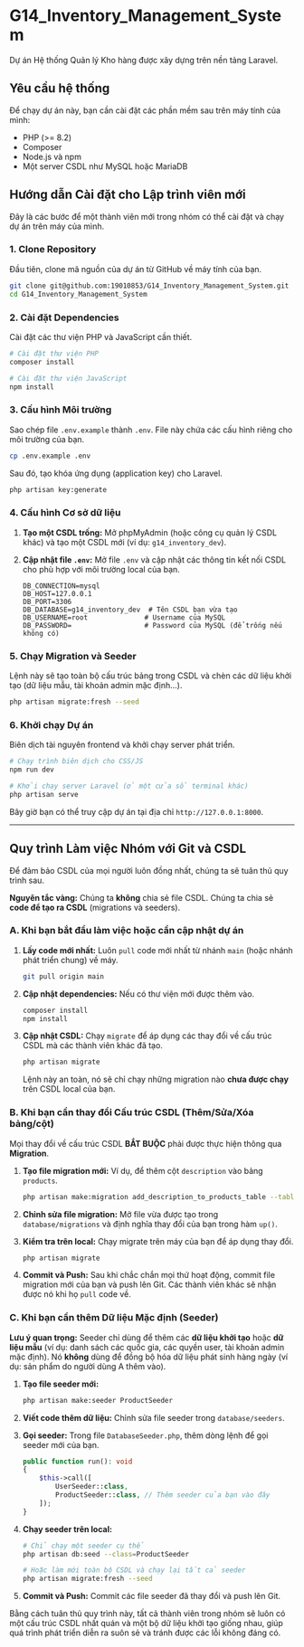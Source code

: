 
# G14_Inventory_Management_System

Dự án Hệ thống Quản lý Kho hàng được xây dựng trên nền tảng Laravel.

## Yêu cầu hệ thống

Để chạy dự án này, bạn cần cài đặt các phần mềm sau trên máy tính của mình:

-   PHP (>= 8.2)
-   Composer
-   Node.js và npm
-   Một server CSDL như MySQL hoặc MariaDB

## Hướng dẫn Cài đặt cho Lập trình viên mới

Đây là các bước để một thành viên mới trong nhóm có thể cài đặt và chạy dự án trên máy của mình.

### 1. Clone Repository

Đầu tiên, clone mã nguồn của dự án từ GitHub về máy tính của bạn.

```bash
git clone git@github.com:19010853/G14_Inventory_Management_System.git
cd G14_Inventory_Management_System
```

### 2. Cài đặt Dependencies

Cài đặt các thư viện PHP và JavaScript cần thiết.

```bash
# Cài đặt thư viện PHP
composer install

# Cài đặt thư viện JavaScript
npm install
```

### 3. Cấu hình Môi trường

Sao chép file `.env.example` thành `.env`. File này chứa các cấu hình riêng cho môi trường của bạn.

```bash
cp .env.example .env
```

Sau đó, tạo khóa ứng dụng (application key) cho Laravel.

```bash
php artisan key:generate
```

### 4. Cấu hình Cơ sở dữ liệu

1.  **Tạo một CSDL trống:** Mở phpMyAdmin (hoặc công cụ quản lý CSDL khác) và tạo một CSDL mới (ví dụ: `g14_inventory_dev`).
2.  **Cập nhật file `.env`:** Mở file `.env` và cập nhật các thông tin kết nối CSDL cho phù hợp với môi trường local của bạn.

    ```dotenv
    DB_CONNECTION=mysql
    DB_HOST=127.0.0.1
    DB_PORT=3306
    DB_DATABASE=g14_inventory_dev  # Tên CSDL bạn vừa tạo
    DB_USERNAME=root              # Username của MySQL
    DB_PASSWORD=                  # Password của MySQL (để trống nếu không có)
    ```

### 5. Chạy Migration và Seeder

Lệnh này sẽ tạo toàn bộ cấu trúc bảng trong CSDL và chèn các dữ liệu khởi tạo (dữ liệu mẫu, tài khoản admin mặc định...).

```bash
php artisan migrate:fresh --seed
```

### 6. Khởi chạy Dự án

Biên dịch tài nguyên frontend và khởi chạy server phát triển.

```bash
# Chạy trình biên dịch cho CSS/JS
npm run dev

# Khởi chạy server Laravel (ở một cửa sổ terminal khác)
php artisan serve
```

Bây giờ bạn có thể truy cập dự án tại địa chỉ `http://127.0.0.1:8000`.

---

## Quy trình Làm việc Nhóm với Git và CSDL

Để đảm bảo CSDL của mọi người luôn đồng nhất, chúng ta sẽ tuân thủ quy trình sau.

**Nguyên tắc vàng:** Chúng ta **không** chia sẻ file CSDL. Chúng ta chia sẻ **code để tạo ra CSDL** (migrations và seeders).

### A. Khi bạn bắt đầu làm việc hoặc cần cập nhật dự án

1.  **Lấy code mới nhất:** Luôn `pull` code mới nhất từ nhánh `main` (hoặc nhánh phát triển chung) về máy.

    ```bash
    git pull origin main
    ```

2.  **Cập nhật dependencies:** Nếu có thư viện mới được thêm vào.

    ```bash
    composer install
    npm install
    ```

3.  **Cập nhật CSDL:** Chạy `migrate` để áp dụng các thay đổi về cấu trúc CSDL mà các thành viên khác đã tạo.

    ```bash
    php artisan migrate
    ```

    Lệnh này an toàn, nó sẽ chỉ chạy những migration nào **chưa được chạy** trên CSDL local của bạn.

### B. Khi bạn cần thay đổi Cấu trúc CSDL (Thêm/Sửa/Xóa bảng/cột)

Mọi thay đổi về cấu trúc CSDL **BẮT BUỘC** phải được thực hiện thông qua **Migration**.

1.  **Tạo file migration mới:** Ví dụ, để thêm cột `description` vào bảng `products`.

    ```bash
    php artisan make:migration add_description_to_products_table --table=products
    ```

2.  **Chỉnh sửa file migration:** Mở file vừa được tạo trong `database/migrations` và định nghĩa thay đổi của bạn trong hàm `up()`.

3.  **Kiểm tra trên local:** Chạy migrate trên máy của bạn để áp dụng thay đổi.

    ```bash
    php artisan migrate
    ```

4.  **Commit và Push:** Sau khi chắc chắn mọi thứ hoạt động, commit file migration mới của bạn và push lên Git. Các thành viên khác sẽ nhận được nó khi họ `pull` code về.

### C. Khi bạn cần thêm Dữ liệu Mặc định (Seeder)

**Lưu ý quan trọng:** Seeder chỉ dùng để thêm các **dữ liệu khởi tạo** hoặc **dữ liệu mẫu** (ví dụ: danh sách các quốc gia, các quyền user, tài khoản admin mặc định). Nó **không** dùng để đồng bộ hóa dữ liệu phát sinh hàng ngày (ví dụ: sản phẩm do người dùng A thêm vào).

1.  **Tạo file seeder mới:**

    ```bash
    php artisan make:seeder ProductSeeder
    ```

2.  **Viết code thêm dữ liệu:** Chỉnh sửa file seeder trong `database/seeders`.

3.  **Gọi seeder:** Trong file `DatabaseSeeder.php`, thêm dòng lệnh để gọi seeder mới của bạn.

    ```php
    public function run(): void
    {
        $this->call([
            UserSeeder::class,
            ProductSeeder::class, // Thêm seeder của bạn vào đây
        ]);
    }
    ```

4.  **Chạy seeder trên local:**

    ```bash
    # Chỉ chạy một seeder cụ thể
    php artisan db:seed --class=ProductSeeder

    # Hoặc làm mới toàn bộ CSDL và chạy lại tất cả seeder
    php artisan migrate:fresh --seed
    ```

5.  **Commit và Push:** Commit các file seeder đã thay đổi và push lên Git.

Bằng cách tuân thủ quy trình này, tất cả thành viên trong nhóm sẽ luôn có một cấu trúc CSDL nhất quán và một bộ dữ liệu khởi tạo giống nhau, giúp quá trình phát triển diễn ra suôn sẻ và tránh được các lỗi không đáng có.

